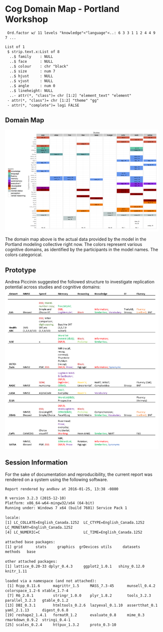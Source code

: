 # Cog Domain Map - Portland Workshop



<!--  Set the working directory to the repository's base directory; this assumes the report is nested inside of two directories.-->


<!-- Set the report-wide options, and point to the external code file. -->


<!-- Load the sources.  Suppress the output when loading sources. --> 


<!-- Load 'sourced' R files.  Suppress the output when loading packages. --> 


<!-- Load any Global functions and variables declared in the R file.  Suppress the output. --> 


<!-- Declare any global functions specific to a Rmd output.  Suppress the output. --> 


<!-- Load the datasets.   -->


<!-- Tweak the datasets.   -->

```
 Ord.factor w/ 11 levels "knowledge"<"language"<..: 6 3 3 1 1 2 4 4 9 7 ...
```



```
List of 1
 $ strip.text.x:List of 8
  ..$ family    : NULL
  ..$ face      : NULL
  ..$ colour    : chr "black"
  ..$ size      : num 7
  ..$ hjust     : NULL
  ..$ vjust     : NULL
  ..$ angle     : num 0
  ..$ lineheight: NULL
  ..- attr(*, "class")= chr [1:2] "element_text" "element"
 - attr(*, "class")= chr [1:2] "theme" "gg"
 - attr(*, "complete")= logi FALSE
```


## Domain Map



![](cog_domain_map/domain_map-1.png) 

The domain map above is the actual data provided by the model in the Portland modeling collective right now. The colors  represent various cognitive domains, as identified by the participants in the model names. The colors categorical.

## Prototype

Andrea Piccinin suggested the followed  structure to investigate replication potential across studies and cognitive domains:
![prototype](docs/Piccinin_Cognitive_Domains.PNG)  



## Session Information
For the sake of documentation and reproducibility, the current report was rendered on a system using the following software.


```
Report rendered by andkov at 2016-01-25, 13:38 -0800
```

```
R version 3.2.3 (2015-12-10)
Platform: x86_64-w64-mingw32/x64 (64-bit)
Running under: Windows 7 x64 (build 7601) Service Pack 1

locale:
[1] LC_COLLATE=English_Canada.1252  LC_CTYPE=English_Canada.1252    LC_MONETARY=English_Canada.1252
[4] LC_NUMERIC=C                    LC_TIME=English_Canada.1252    

attached base packages:
[1] grid      stats     graphics  grDevices utils     datasets  methods   base     

other attached packages:
[1] lattice_0.20-33 dplyr_0.4.3     ggplot2_1.0.1   shiny_0.12.0    knitr_1.11     

loaded via a namespace (and not attached):
 [1] Rcpp_0.11.6      magrittr_1.5     MASS_7.3-45      munsell_0.4.2    colorspace_1.2-6 xtable_1.7-4    
 [7] R6_2.0.1         stringr_1.0.0    plyr_1.8.2       tools_3.2.3      parallel_3.2.3   gtable_0.1.2    
[13] DBI_0.3.1        htmltools_0.2.6  lazyeval_0.1.10  assertthat_0.1   yaml_2.1.13      digest_0.6.8    
[19] reshape2_1.4.1   formatR_1.2      evaluate_0.8     mime_0.3         rmarkdown_0.9.2  stringi_0.4-1   
[25] scales_0.2.4     httpuv_1.3.2     proto_0.3-10    
```
